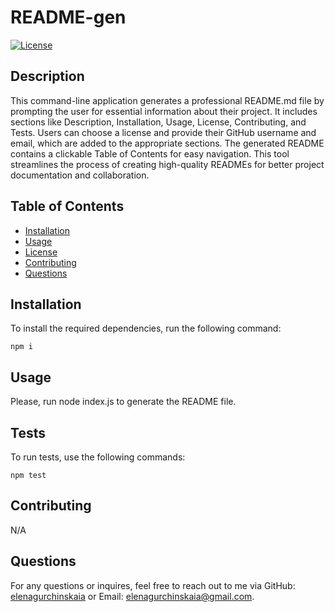# README-gen

[![License](https://img.shields.io/badge/License-MIT-yellow.svg)](https://opensource.org/licenses/MIT)

## Description

This command-line application generates a professional README.md file by prompting the user for essential information about their project. It includes sections like Description, Installation, Usage, License, Contributing, and Tests. Users can choose a license and provide their GitHub username and email, which are added to the appropriate sections. The generated README contains a clickable Table of Contents for easy navigation. This tool streamlines the process of creating high-quality READMEs for better project documentation and collaboration.

## Table of Contents

- [Installation](#installation)
- [Usage](#usage)
- [License](#license)
- [Contributing](#contributing)
- [Questions](#questions)

## Installation

To install the required dependencies, run the following command:

```
npm i
```

## Usage

Please, run node index.js to generate the README file.

## Tests

To run tests, use the following commands:

```
npm test
```

## Contributing

N/A

## Questions

For any questions or inquires, feel free to reach out to me via GitHub:
[elenagurchinskaia](https://github.com/elenagurchinskaia) or Email: elenagurchinskaia@gmail.com.
